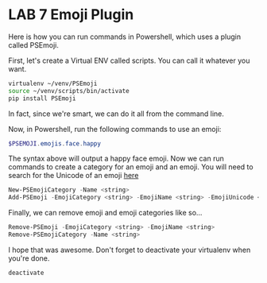# LAB 7 Emoji Plugin
Here is how you can run commands in Powershell, which uses a plugin called PSEmoji. 

First, let's create a Virtual ENV called scripts. You can call it whatever you want.

```bash
virtualenv ~/venv/PSEmoji
source ~/venv/scripts/bin/activate
pip install PSEmoji
```
In fact, since we're smart, we can do it all from the command line. 

Now, in Powershell, run the following commands to use an emoji:

```powershell
$PSEMOJI.emojis.face.happy
```

The syntax above will output a happy face emoji. Now we can run commands to create a category for an emoji and an emoji. You will need to search for the Unicode of an emoji [here](https://unicode.org/emoji/charts/full-emoji-list.html) 

```powershell
New-PSEmojiCategory -Name <string>
Add-PSEmoji -EmojiCategory <string> -EmojiName <string> -EmojiUnicode <string>
```

Finally, we can remove emoji and emoji categories like so...

```powershell
Remove-PSEmoji -EmojiCategory <string> -EmojiName <string>
Remove-PSEmojiCategory -Name <string>
```

I hope that was awesome. Don't forget to deactivate your virtualenv when you're done.

```bash
deactivate
```
